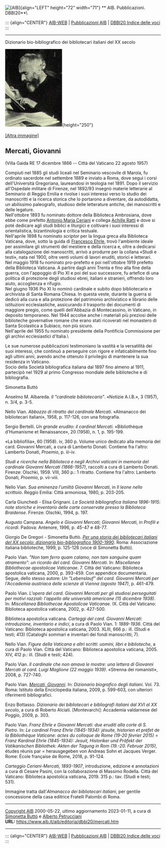 ![\[AIB\]](/aib/wi/aibv72.gif){align="LEFT" height="72" width="71"}
** AIB. Pubblicazioni. DBBI20**\

::: {align="CENTER"}
[AIB-WEB](/) \| [Pubblicazioni AIB](/pubblicazioni/) \| [DBBI20 Indice
delle voci](dbbi20.htm)
:::

------------------------------------------------------------------------

Dizionario bio-bibliografico dei bibliotecari italiani del XX secolo

![\[Ritratto\]](mercati.jpg){height="250"}\
\
[\[Altra immagine\]](mercati2.jpg)

## Mercati, Giovanni

(Villa Gaida RE 17 dicembre 1866 -- Città del Vaticano 22 agosto 1957)

Compiuti nel 1885 gli studi liceali nel Seminario vescovile di Marola,
fu ordinato sacerdote nel settembre 1889 e inviato a Roma, dove seguì i
corsi dell\'Università Gregoriana, laureandosi in teologia nel 1891.
Dopo il servizio all\'Ospedale militare di Firenze, nel 1892/93 insegnò
materie letterarie al Seminario di Reggio Emilia e rivolse i suoi
interessi verso lo studio dei manoscritti e la ricerca storica che lo
portarono a diventare, da autodidatta, un abilissimo paleografo,
studioso delle letterature antiche, dei manoscritti e delle legature.\
Nell\'ottobre 1893 fu nominato dottore della Biblioteca Ambrosiana, dove
ebbe come prefetto [Antonio Maria Ceriani](ceriani.htm) e collega
[Achille Ratti](ratti.htm) e dove si poté dedicare agli studi biblici e
liturgici e coltivare i suoi interessi di orientalistica, bizantinologia
e critica testuale.\
Nell\'aprile 1898 fu nominato *scriptor* per la lingua greca alla
Biblioteca Vaticana, dove, sotto la guida di [Francesco
Ehrle](ehrle.htm), trovò l\'ambiente ideale per assimilare gli strumenti
del mestiere e della ricerca e, oltre a dedicarsi alla catalogazione dei
manoscritti, arrivò a produrre per la collana «Studi e testi», nata nel
1900, oltre venti volumi di lavori eruditi, storici e letterari.\
Nel maggio 1918 fu nominato pro-prefetto e poi nell\'ottobre 1919
prefetto della Biblioteca Vaticana. A partire dagli anni Trenta e fino
alla fine della guerra, con l\'appoggio di Pio XI e poi del suo
successore, fu artefice di una politica di protezione degli studiosi
ebrei, italiani e stranieri, offrendo loro aiuto, accoglienza e
rifugio.\
Nel giugno 1936 Pio XI lo nominò cardinale e subito dopo bibliotecario e
archivista di Santa Romana Chiesa. In questa veste, durante la guerra si
dedicò alla cura e alla protezione del patrimonio archivistico e
librario delle istituzioni ecclesiastiche, assicurando il trasporto dei
documenti di maggiore pregio, come quelli dell\'Abbazia di Montecassino,
in Vaticano, in deposito temporaneo. Nel 1944 accolse anche i materiali
più preziosi delle biblioteche governative romane che erano stati
ricoverati nel monastero di Santa Scolastica a Subiaco, non più sicuro.\
Nell\'aprile del 1955 fu nominato presidente della Pontificia
Commissione per gli archivi ecclesiastici d\'Italia.\

Le sue numerose pubblicazioni testimoniano la vastità e la versatilità
dei suoi interessi, che continuò a perseguire con rigore e
infaticabilmente fino agli ultimi anni, avendo anche ottenuto il
privilegio di mantenere la sua residenza in Vaticano.\
Socio della Società bibliografica italiana dal 1897 fino almeno al 1911,
partecipò nel 1929 al primo Congresso mondiale delle biblioteche e di
bibliografia.

Simonetta Buttò

Anselmo M. Albareda. *Il \"cardinale bibliotecario\"*. «Notizie A.I.B.»,
3 (1957), n. 3/4, p. 3-5.

Nello Vian. *Abbozzo di ritratto del cardinale Mercati*. «Almanacco dei
bibliotecari italiani», 1958, p. 117-126, con una fotografia.

Sergio Bertelli. *Un grande erudito: il cardinal Mercati*. «Bibliothèque
d\'Humanisme et Renaissance», 20 (1958), n. 1, p. 195-199.

«La bibliofilia», 60 (1958). iv, 360 p. Volume unico dedicato alla
memoria del card. Giovanni Mercati, a cura di Lamberto Donati. Contiene
fra l\'altro: Lamberto Donati, *Proemio*, p. iii-iv.

*Studi e ricerche nella Biblioteca e negli Archivi vaticani in memoria
del cardinale Giovanni Mercati (1866-1957)*, raccolti a cura di Lamberto
Donati. Firenze: Olschki, 1959. VIII, 360 p.: 1 ritratto. Contiene fra
l\'altro: Lamberto Donati, *Proemio*, p. vii-viii.

Nello Vian. *Sua eminenza l\'umiltà Giovanni Mercati*, in *Il leone
nello scrittoio*. Reggio Emilia: Città armoniosa, 1980, p. 203-205.

Carla Giunchedi - Elisa Grignani. *La Società bibliografica italiana
1896-1915: note storiche e inventario delle carte conservate presso la
Biblioteca Braidense*. Firenze: Olschki, 1994, p. 197.

Augusto Campana. *Angelo e Giovanni Mercati*; *Giovanni Mercati*, in
*Profili e ricordi*. Padova: Antenore, 1996, p. 45-47 e 48-77.

Giorgio De Gregori - Simonetta Buttò. [*Per una storia dei bibliotecari
italiani del XX secolo: dizionario bio-bibliografico
1900-1990*](/aib/editoria/pub065.htm). Roma: Associazione italiana
biblioteche, 1999, p. 125-126 (voce di Simonetta Buttò).

Paolo Vian. *\"Non tam ferro quam calamo, non tam sanguine quam
atramento\": un ricordo del card. Giovanni Mercati*. In: *Miscellanea
Bibliothecae apostolicae Vaticanae*. 7. Città del Vaticano: Biblioteca
apostolica vaticana, 2000, p. 393-459. Con appendice documentaria.
Segue, dello stesso autore: *Un \"Lebenslauf\" del card. Giovanni
Mercati per l\'Accademia austriaca delle scienze di Vienna (agosto
1947)*, p. 461-479.

Paolo Vian. *L\'opera del card. Giovanni Mercati per gli studiosi
perseguitati per motivi razziali: l\'appello alle università americane
(15 dicembre 1938)*. In: *Miscellanea Bibliothecae Apostolicae
Vaticanae*. IX. Città del Vaticano: Biblioteca apostolica vaticana,
2002, p. 427-500.

Biblioteca apostolica vaticana. *Carteggi del card. Giovanni Mercati:
introduzione, inventario e indici*, a cura di Paolo Vian. 1:
*1889-1936*. Città del Vaticano: Biblioteca apostolica vaticana, 2003.
XLIII, 666 p.: ill. (Studi e testi; 413) (Cataloghi sommari e inventari
dei fondi manoscritti; 7).

Nello Vian. *Figure della Vaticana e altri scritti: uomini, libri e
biblioteche*, a cura di Paolo Vian. Città del Vaticano: Biblioteca
apostolica vaticana, 2005. XIV, 412 p.: ill. (Studi e testi; 424).

Paolo Vian. *Il cardinale che non amava le mostre: una lettera di
Giovanni Mercati al card. Luigi Maglione (22 maggio 1939)*. «Strenna dei
romanisti», 2008, p. 727-740.

Paolo Vian. [*Mercati,
Giovanni*](http://www.treccani.it/enciclopedia/giovanni-mercati_(Dizionario-Biografico)/).
In: *Dizionario biografico degli italiani*. Vol. 73. Roma: Istituto
della Enciclopedia italiana, 2009, p. 599-603, con ulteriori riferimenti
bibliografici.

Enzo Bottasso. *Dizionario dei bibliotecari e bibliografi italiani dal
XVI al XX secolo*, a cura di Roberto Alciati. \[Montevarchi\]: Accademia
valdarnese del Poggio, 2009, p. 303.

Paolo Vian. *Franz Ehrle e Giovanni Mercati: due eruditi alla corte di
S. Pietro*. In: *Le cardinal Franz Ehrle (1845-1934): jésuite, historien
et préfet de la Bibliothèque Vaticane: actes du colloque de Rome (19-20
février 2015) = Franz Kardinal Ehrle (1845-1934): Jesuit, Historiker und
Präfekt der Vatikanischen Bibliothek: Akten der Tagung in Rom (19.-20.
Februar 2015)*, études réunis par = herausgegeben von Andreas Sohn et
Jacques Verger. Rome: École française de Rome, 2018, p. 91-124.

*Carteggio Ceriani-Mercati, 1893-1907*, introduzione, edizione e
annotazioni a cura di Cesare Pasini, con la collaborazione di Massimo
Rodella. Città del Vaticano: Biblioteca apostolica vaticana, 2019. 315
p.: tav. (Studi e testi; 531).

Immagine tratta dall\'*Almanacco dei bibliotecari italiani*, per gentile
concessione della casa editrice Fratelli Palombi di Roma.

------------------------------------------------------------------------

[Copyright AIB](/su-questo-sito/dichiarazione-di-copyright-aib-web/)
2000-05-22, ultimo aggiornamento 2023-01-11, a cura di [Simonetta
Buttò](/aib/redazione3.htm) e [Alberto
Petrucciani](/su-questo-sito/redazione-aib-web/)\
**URL:** https://www.aib.it/aib/editoria/dbbi20/mercati.htm

------------------------------------------------------------------------

::: {align="CENTER"}
[AIB-WEB](/) \| [Pubblicazioni AIB](/pubblicazioni/) \| [DBBI20 Indice
delle voci](dbbi20.htm)
:::
